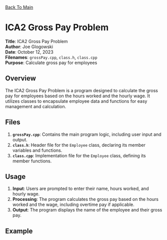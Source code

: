 [Back To Main](https://github.com/JGlogowski1)


# ICA2 Gross Pay Problem

**Title**: ICA2 Gross Pay Problem  
**Author**: Joe Glogowski  
**Date**: October 12, 2023  
**Filenames**: `grossPay.cpp`, `class.h`, `class.cpp`  
**Purpose**: Calculate gross pay for employees  

## Overview

The ICA2 Gross Pay Problem is a program designed to calculate the gross pay for employees based on the hours worked and the hourly wage. It utilizes classes to encapsulate employee data and functions for easy management and calculation.

## Files

1. **`grossPay.cpp`**: Contains the main program logic, including user input and output.
2. **`class.h`**: Header file for the `Employee` class, declaring its member variables and functions.
3. **`class.cpp`**: Implementation file for the `Employee` class, defining its member functions.

## Usage

1. **Input**: Users are prompted to enter their name, hours worked, and hourly wage.
2. **Processing**: The program calculates the gross pay based on the hours worked and the wage, including overtime pay if applicable.
3. **Output**: The program displays the name of the employee and their gross pay.

## Example


